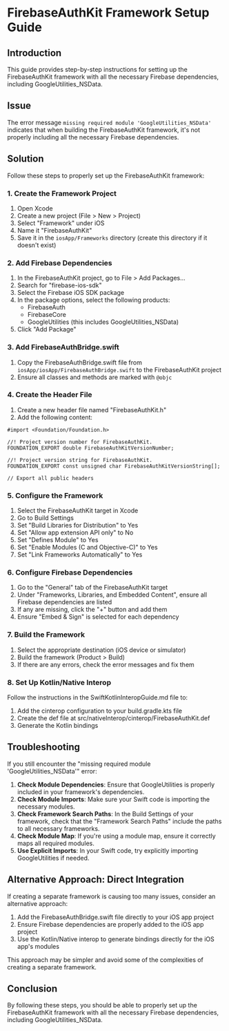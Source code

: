 # FirebaseAuthKit Framework Setup Guide

## Introduction

This guide provides step-by-step instructions for setting up the FirebaseAuthKit framework with all the necessary Firebase dependencies, including GoogleUtilities_NSData.

## Issue

The error message `missing required module 'GoogleUtilities_NSData'` indicates that when building the FirebaseAuthKit framework, it's not properly including all the necessary Firebase dependencies.

## Solution

Follow these steps to properly set up the FirebaseAuthKit framework:

### 1. Create the Framework Project

1. Open Xcode
2. Create a new project (File > New > Project)
3. Select "Framework" under iOS
4. Name it "FirebaseAuthKit"
5. Save it in the `iosApp/Frameworks` directory (create this directory if it doesn't exist)

### 2. Add Firebase Dependencies

1. In the FirebaseAuthKit project, go to File > Add Packages...
2. Search for "firebase-ios-sdk"
3. Select the Firebase iOS SDK package
4. In the package options, select the following products:
   - FirebaseAuth
   - FirebaseCore
   - GoogleUtilities (this includes GoogleUtilities_NSData)
5. Click "Add Package"

### 3. Add FirebaseAuthBridge.swift

1. Copy the FirebaseAuthBridge.swift file from `iosApp/iosApp/FirebaseAuthBridge.swift` to the FirebaseAuthKit project
2. Ensure all classes and methods are marked with `@objc`

### 4. Create the Header File

1. Create a new header file named "FirebaseAuthKit.h"
2. Add the following content:

```objc
#import <Foundation/Foundation.h>

//! Project version number for FirebaseAuthKit.
FOUNDATION_EXPORT double FirebaseAuthKitVersionNumber;

//! Project version string for FirebaseAuthKit.
FOUNDATION_EXPORT const unsigned char FirebaseAuthKitVersionString[];

// Export all public headers
```

### 5. Configure the Framework

1. Select the FirebaseAuthKit target in Xcode
2. Go to Build Settings
3. Set "Build Libraries for Distribution" to Yes
4. Set "Allow app extension API only" to No
5. Set "Defines Module" to Yes
6. Set "Enable Modules (C and Objective-C)" to Yes
7. Set "Link Frameworks Automatically" to Yes

### 6. Configure Firebase Dependencies

1. Go to the "General" tab of the FirebaseAuthKit target
2. Under "Frameworks, Libraries, and Embedded Content", ensure all Firebase dependencies are listed
3. If any are missing, click the "+" button and add them
4. Ensure "Embed & Sign" is selected for each dependency

### 7. Build the Framework

1. Select the appropriate destination (iOS device or simulator)
2. Build the framework (Product > Build)
3. If there are any errors, check the error messages and fix them

### 8. Set Up Kotlin/Native Interop

Follow the instructions in the SwiftKotlinInteropGuide.md file to:

1. Add the cinterop configuration to your build.gradle.kts file
2. Create the def file at src/nativeInterop/cinterop/FirebaseAuthKit.def
3. Generate the Kotlin bindings

## Troubleshooting

If you still encounter the "missing required module 'GoogleUtilities_NSData'" error:

1. **Check Module Dependencies**: Ensure that GoogleUtilities is properly included in your framework's dependencies.
2. **Check Module Imports**: Make sure your Swift code is importing the necessary modules.
3. **Check Framework Search Paths**: In the Build Settings of your framework, check that the "Framework Search Paths" include the paths to all necessary frameworks.
4. **Check Module Map**: If you're using a module map, ensure it correctly maps all required modules.
5. **Use Explicit Imports**: In your Swift code, try explicitly importing GoogleUtilities if needed.

## Alternative Approach: Direct Integration

If creating a separate framework is causing too many issues, consider an alternative approach:

1. Add the FirebaseAuthBridge.swift file directly to your iOS app project
2. Ensure Firebase dependencies are properly added to the iOS app project
3. Use the Kotlin/Native interop to generate bindings directly for the iOS app's modules

This approach may be simpler and avoid some of the complexities of creating a separate framework.

## Conclusion

By following these steps, you should be able to properly set up the FirebaseAuthKit framework with all the necessary Firebase dependencies, including GoogleUtilities_NSData.